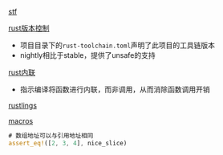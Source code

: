 [stf](https://reberhardt.com/cs110l/spring-2020/)


[rust版本控制](https://blog.csdn.net/TowerOs/article/details/104088324)
- 项目目录下的`rust-toolchain.toml`声明了此项目的工具链版本
- nightly相比于stable，提供了unsafe的支持

[rust内联](https://nihil.cc/posts/translate_rust_inline/)
- 指示编译将函数进行内联，而非调用，从而消除函数调用开销

[rustlings](https://github.com/rust-lang/rustlings)

[macros](https://veykril.github.io/tlborm/introduction.html)



[](https://doc.rust-lang.org/nomicon/coercions.html)

```rust
# 数组地址可以与引用地址相同
assert_eq!([2, 3, 4], nice_slice)
```